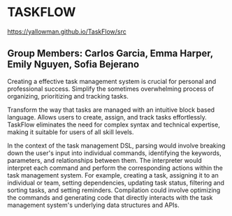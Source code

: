 # TASKFLOW
https://yallowman.github.io/TaskFlow/src
## Group Members: Carlos Garcia, Emma Harper, Emily Nguyen, Sofia Bejerano
Creating a effective task management system is crucial for personal and professional success. Simplify the sometimes overwhelming process of organizing, prioritizing and tracking tasks.

Transform the way that tasks are managed with an intuitive block based language. Allows users to create, assign, and track tasks effortlessly. TaskFlow eliminates the need for complex syntax and technical expertise, making it suitable for users of all skill levels.

In the context of the task management DSL, parsing would involve breaking down the user's input into individual commands, identifying the keywords, parameters, and relationships between them. The interpreter would interpret each command and perform the corresponding actions within the task management system. For example, creating a task, assigning it to an individual or team, setting dependencies, updating task status, filtering and sorting tasks, and setting reminders. Compilation could involve optimizing the commands and generating code that directly interacts with the task management system's underlying data structures and APIs.
